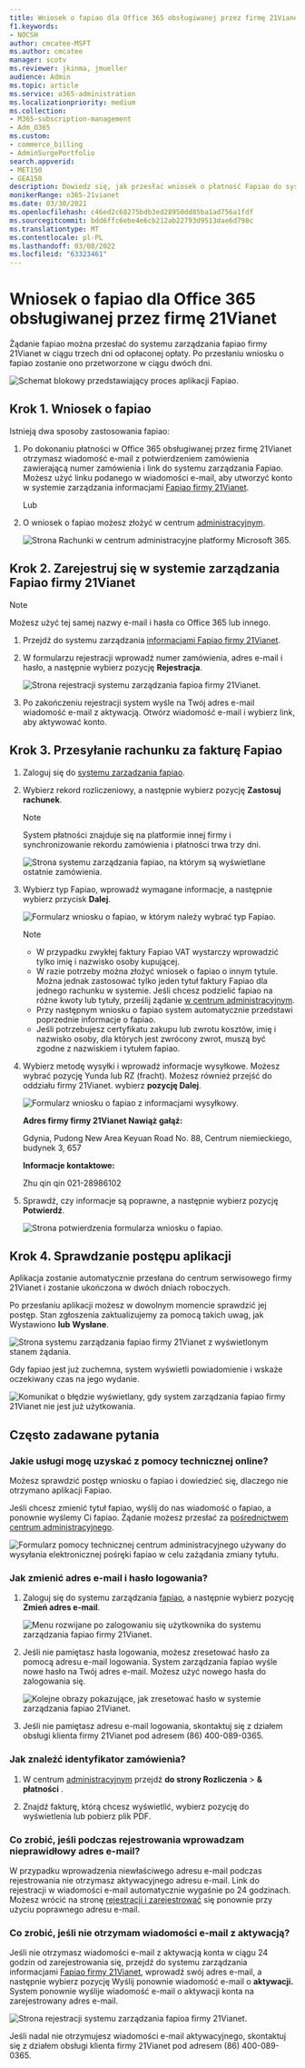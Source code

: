 ```yaml
---
title: Wniosek o fapiao dla Office 365 obsługiwanej przez firmę 21Vianet
f1.keywords:
- NOCSH
author: cmcatee-MSFT
ms.author: cmcatee
manager: scotv
ms.reviewer: jkinma, jmueller
audience: Admin
ms.topic: article
ms.service: o365-administration
ms.localizationpriority: medium
ms.collection:
- M365-subscription-management
- Adm_O365
ms.custom:
- commerce_billing
- AdminSurgePortfolio
search.appverid:
- MET150
- GEA150
description: Dowiedz się, jak przesłać wniosek o płatność Fapiao do systemu zarządzania fapiao firmy 21Vianet po dokonaniu płatności w Office 365 obsługiwanej przez firmę 21Vianet w Chinach.
monikerRange: o365-21vianet
ms.date: 03/30/2021
ms.openlocfilehash: c46ed2c68275bdb3ed28950dd85ba1ad756a1fdf
ms.sourcegitcommit: bdd6ffc6ebe4e6cb212ab22793d9513dae6d798c
ms.translationtype: MT
ms.contentlocale: pl-PL
ms.lasthandoff: 03/08/2022
ms.locfileid: "63323461"
---
```

# <a name="apply-for-a-fapiao-for-office-365-operated-by-21vianet"></a>Wniosek o fapiao dla Office 365 obsługiwanej przez firmę 21Vianet

Żądanie fapiao można przesłać do systemu zarządzania fapiao firmy 21Vianet w ciągu trzech dni od opłaconej opłaty. Po przesłaniu wniosku o fapiao zostanie ono przetworzone w ciągu dwóch dni.
  
![Schemat blokowy przedstawiający proces aplikacji Fapiao.](../../media/bf14884a-53f9-4c53-971c-b9b8ad6ec8d3.png)
  
## <a name="step-1-apply-for-a-fapiao"></a>Krok 1. Wniosek o fapiao

Istnieją dwa sposoby zastosowania fapiao:
  
1. Po dokonaniu płatności w Office 365 obsługiwanej przez firmę 21Vianet otrzymasz wiadomość e-mail z potwierdzeniem zamówienia zawierającą numer zamówienia i link do systemu zarządzania Fapiao. Możesz użyć linku podanego w wiadomości e-mail, aby utworzyć konto w systemie zarządzania informacjami <a href="https://go.microsoft.com/fwlink/p/?linkid=837466" target="_blank">Fapiao firmy 21Vianet</a>.

    Lub

2. O wniosek o fapiao możesz złożyć w centrum <a href="https://go.microsoft.com/fwlink/p/?linkid=850627" target="_blank">administracyjnym</a>.

    ![Strona Rachunki w centrum administracyjne platformy Microsoft 365.](../../media/a6e3b953-abd4-46aa-a910-08c517915a21.png)
  
## <a name="step-2-register-with-the-21vianet-fapiao-management-system"></a>Krok 2. Zarejestruj się w systemie zarządzania Fapiao firmy 21Vianet

> [!NOTE]
> Możesz użyć tej samej nazwy e-mail i hasła co Office 365 lub innego.
  
1. Przejdź do systemu zarządzania <a href="https://go.microsoft.com/fwlink/p/?linkid=837466" target="_blank">informacjami Fapiao firmy 21Vianet</a>.

2. W formularzu rejestracji wprowadź numer zamówienia, adres e-mail i hasło, a następnie wybierz pozycję **Rejestracja**.

    ![Strona rejestracji systemu zarządzania fapioa firmy 21Vianet.](../../media/60d39184-95b2-4ea4-a8a2-3e11763bec87.png)
  
3. Po zakończeniu rejestracji system wyśle na Twój adres e-mail wiadomość e-mail z aktywacją. Otwórz wiadomość e-mail i wybierz link, aby aktywować konto.

## <a name="step-3-submit-your-bill-for-a-fapiao"></a>Krok 3. Przesyłanie rachunku za fakturę Fapiao

1. Zaloguj się do <a href="https://go.microsoft.com/fwlink/p/?linkid=837465" target="_blank">systemu zarządzania fapiao</a>.

2. Wybierz rekord rozliczeniowy, a następnie wybierz pozycję **Zastosuj rachunek**.

    > [!NOTE]
    > System płatności znajduje się na platformie innej firmy i synchronizowanie rekordu zamówienia i płatności trwa trzy dni.
  
    ![Strona systemu zarządzania fapiao, na którym są wyświetlane ostatnie zamówienia.](../../media/b319767d-1d10-4cb4-b270-c5fbcee1368e.png)
  
3. Wybierz typ Fapiao, wprowadź wymagane informacje, a następnie wybierz przycisk **Dalej**.

    ![Formularz wniosku o fapiao, w którym należy wybrać typ Fapiao.](../../media/56fe3db1-c20f-4082-a39d-02d7ac41fec8.png)
  
    > [!NOTE]
    > - W przypadku zwykłej faktury Fapiao VAT wystarczy wprowadzić tylko imię i nazwisko osoby kupującej.
    > - W razie potrzeby można złożyć wniosek o fapiao o innym tytule. Można jednak zastosować tylko jeden tytuł faktury Fapiao dla jednego rachunku w systemie. Jeśli chcesz podzielić fapiao na różne kwoty lub tytuły, prześlij żądanie <a href="https://portal.partner.microsoftonline.cn/Support/SupportOverview.aspx" target="_blank">w centrum administracyjnym</a>.
    > - Przy następnym wniosku o fapiao system automatycznie przedstawi poprzednie informacje o fapiao.
    > - Jeśli potrzebujesz certyfikatu zakupu lub zwrotu kosztów, imię i nazwisko osoby, dla których jest zwrócony zwrot, muszą być zgodne z nazwiskiem i tytułem fapiao.

4. Wybierz metodę wysyłki i wprowadź informacje wysyłkowe. Możesz wybrać pozycję Yunda lub RZ (fracht). Możesz również przejść do oddziału firmy 21Vianet. wybierz **pozycję Dalej**.

    ![Formularz wniosku o fapiao z informacjami wysyłkowy.](../../media/bba500b4-a51d-477b-81a7-9113b08d39f1.png)
  
    **Adres firmy firmy 21Vianet Nawiąż gałąź:**

    Gdynia, Pudong New Area Keyuan Road No. 88, Centrum niemieckiego, budynek 3, 657

    **Informacje kontaktowe:**

    Zhu qin qin 021-28986102

5. Sprawdź, czy informacje są poprawne, a następnie wybierz pozycję **Potwierdź**.

    ![Strona potwierdzenia formularza wniosku o fapiao.](../../media/18706d9d-defc-4285-8fd3-990448b44a18.png)
  
## <a name="step-4-check-application-progress"></a>Krok 4. Sprawdzanie postępu aplikacji

Aplikacja zostanie automatycznie przesłana do centrum serwisowego firmy 21Vianet i zostanie ukończona w dwóch dniach roboczych.
  
Po przesłaniu aplikacji możesz w dowolnym momencie sprawdzić jej postęp. Stan zgłoszenia zaktualizujemy za pomocą takich uwag, jak Wystawiono **lub** **Wysłane**.
  
![Strona systemu zarządzania fapiao firmy 21Vianet z wyświetlonym stanem żądania.](../../media/6cd696ec-d630-4fce-9f27-935a0d5f0ebe.png)
  
Gdy fapiao jest już zuchemna, system wyświetli powiadomienie i wskaże oczekiwany czas na jego wydanie.
  
![Komunikat o błędzie wyświetlany, gdy system zarządzania fapiao firmy 21Vianet nie jest już użytkowania.](../../media/effe0796-83aa-4a91-a488-15d6f58c01dc.png)
  
## <a name="faqs"></a>Często zadawane pytania

### <a name="what-services-can-i-get-from-online-support"></a>Jakie usługi mogę uzyskać z pomocy technicznej online?

Możesz sprawdzić postęp wniosku o fapiao i dowiedzieć się, dlaczego nie otrzymano aplikacji Fapiao.
  
Jeśli chcesz zmienić tytuł fapiao, wyślij do nas wiadomość o fapiao, a ponownie wyślemy Ci fapiao. Żądanie możesz przesłać za <a href="https://portal.partner.microsoftonline.cn/Support/SupportOverview.aspx" target="_blank">pośrednictwem centrum administracyjnego</a>.
  
![Formularz pomocy technicznej centrum administracyjnego używany do wysyłania elektronicznej pośręki fapiao w celu zażądania zmiany tytułu.](../../media/2a413e9e-f30b-4f26-adbf-6287cc217a0f.png)
  
### <a name="how-do-i-change-my-login-email-address-and-password"></a>Jak zmienić adres e-mail i hasło logowania?

1. Zaloguj się do systemu zarządzania <a href="https://go.microsoft.com/fwlink/p/?linkid=837465" target="_blank">fapiao</a>, a następnie wybierz pozycję **Zmień adres e-mail**.

    ![Menu rozwijane po zalogowaniu się użytkownika do systemu zarządzania fapiao firmy 21Vianet.](../../media/ee6de24b-6be2-41e6-8aec-e0c3cb0ea35e.png)
  
2. Jeśli nie pamiętasz hasła logowania, możesz zresetować hasło za pomocą adresu e-mail logowania. System zarządzania fapiao wyśle nowe hasło na Twój adres e-mail. Możesz użyć nowego hasła do zalogowania się.

    ![Kolejne obrazy pokazujące, jak zresetować hasło w systemie zarządzania fapiao 21Vianet.](../../media/2edb0a47-1286-4792-804d-7e84534c8370.png)
  
3. Jeśli nie pamiętasz adresu e-mail logowania, skontaktuj się z działem obsługi klienta firmy 21Vianet pod adresem (86) 400-089-0365.

### <a name="how-do-i-find-my-order-id"></a>Jak znaleźć identyfikator zamówienia?

1. W centrum [administracyjnym](https://go.microsoft.com/fwlink/p/?linkid=850627) przejdź **do strony Rozliczenia** \> **& płatności** .

2. Znajdź fakturę, którą chcesz wyświetlić, wybierz pozycję do wyświetlenia lub pobierz plik PDF.

### <a name="what-if-i-enter-the-wrong-email-address-when-i-register"></a>Co zrobić, jeśli podczas rejestrowania wprowadzam nieprawidłowy adres e-mail?

W przypadku wprowadzenia niewłaściwego adresu e-mail podczas rejestrowania nie otrzymasz aktywacyjnego adresu e-mail. Link do rejestracji w wiadomości e-mail automatycznie wygaśnie po 24 godzinach. Możesz wrócić na stronę <a href="https://go.microsoft.com/fwlink/p/?linkid=837466" target="_blank">rejestracji i zarejestrować</a> się ponownie przy użyciu poprawnego adresu e-mail.
  
### <a name="what-if-i-dont-receive-an-activation-email"></a>Co zrobić, jeśli nie otrzymam wiadomości e-mail z aktywacją?

Jeśli nie otrzymasz wiadomości e-mail z aktywacją konta w ciągu 24 godzin od zarejestrowania się, przejdź do systemu zarządzania informacjami <a href="https://go.microsoft.com/fwlink/p/?linkid=837466" target="_blank">Fapiao firmy 21Vianet</a>, wprowadź swój adres e-mail, a następnie wybierz pozycję Wyślij ponownie wiadomość e-mail o **aktywacji.** System ponownie wyślije wiadomość e-mail o aktywacji konta na zarejestrowany adres e-mail.
  
![Strona rejestracji systemu zarządzania fapioa firmy 21Vianet.](../../media/60d39184-95b2-4ea4-a8a2-3e11763bec87.png)
  
Jeśli nadal nie otrzymujesz wiadomości e-mail aktywacyjnego, skontaktuj się z działem obsługi klienta firmy 21Vianet pod adresem (86) 400-089-0365.

